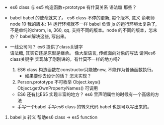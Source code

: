 - es6 class 与 es5 构造函数+prototype 有什莫关系
    语法糖 那些？ 

- babel  babel 的使命就来了。
    es6 class 不停的更新, 每个版本, 意义
    俞老师 node 10  我的版本: 14
    运行环境就不一样
    babel 负责 
    js 的运行环境太复杂了, 不是单纯的chrom, ie, 360, qq, 支持不同的版本。node 的不同的版本，怎末办？            babel解决这些, 写出来。


- 一线公司问？
    es6 提供了class关键字  
    语法糖, 其实它还是原型是继承。
    像大型语言, 传统面向对象的写法
    请问es6 class关键字 实现除了刚刚讲的，有什莫不一样的地方吗?
    1. ES6 class 构造函数在constructor只能被new, 不能作为普通函数执行。
        - 如果要你去设计的话？ 怎末实现？
    2. Person.prototype 不可枚举
        Object.keys()
        Object.getOwnPropertyNames() 可调用
    - ES6 还有比ES5 实现丰富的地方？
        es6 里声明属性的时候有一个高级的方法
    - 手写一个babel 手写es6 class 的转义代码
        babel 也是可以写出来的。
1. babel js 转义 帮助es6 class -> es5 function